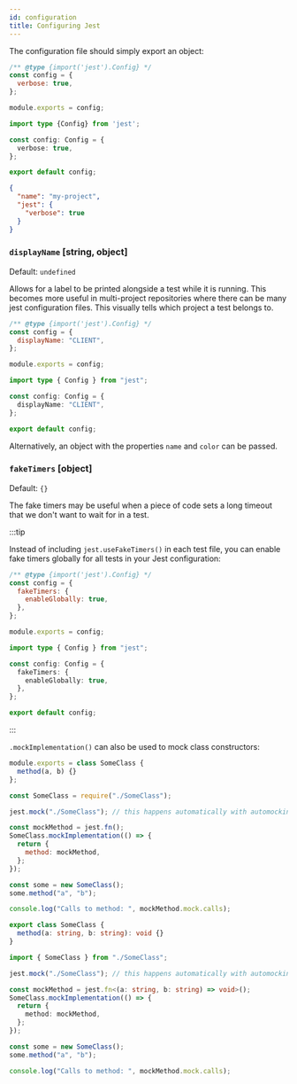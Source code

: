 ```yaml
---
id: configuration
title: Configuring Jest
---
```


The configuration file should simply export an object:

```js tab
/** @type {import('jest').Config} */
const config = {
  verbose: true,
};

module.exports = config;
```

```ts tab
import type {Config} from 'jest';

const config: Config = {
  verbose: true,
};

export default config;
```

```json tab={"label":"JSON"}
{
  "name": "my-project",
  "jest": {
    "verbose": true
  }
}
```

### `displayName` \[string, object]

Default: `undefined`

Allows for a label to be printed alongside a test while it is running. This becomes more useful in multi-project repositories where there can be many jest configuration files. This visually tells which project a test belongs to.

```js tab
/** @type {import('jest').Config} */
const config = {
  displayName: "CLIENT",
};

module.exports = config;
```

```ts tab
import type { Config } from "jest";

const config: Config = {
  displayName: "CLIENT",
};

export default config;
```

Alternatively, an object with the properties `name` and `color` can be passed.

### `fakeTimers` \[object]

Default: `{}`

The fake timers may be useful when a piece of code sets a long timeout that we don't want to wait for in a test.

:::tip

Instead of including `jest.useFakeTimers()` in each test file, you can enable fake timers globally for all tests in your Jest configuration:

```js tab
/** @type {import('jest').Config} */
const config = {
  fakeTimers: {
    enableGlobally: true,
  },
};

module.exports = config;
```

```ts tab
import type { Config } from "jest";

const config: Config = {
  fakeTimers: {
    enableGlobally: true,
  },
};

export default config;
```

:::

`.mockImplementation()` can also be used to mock class constructors:

```js tab={"span":2} title="SomeClass.js"
module.exports = class SomeClass {
  method(a, b) {}
};
```

```js title="SomeClass.test.js"
const SomeClass = require("./SomeClass");

jest.mock("./SomeClass"); // this happens automatically with automocking

const mockMethod = jest.fn();
SomeClass.mockImplementation(() => {
  return {
    method: mockMethod,
  };
});

const some = new SomeClass();
some.method("a", "b");

console.log("Calls to method: ", mockMethod.mock.calls);
```

```ts tab={"span":2} title="SomeClass.ts"
export class SomeClass {
  method(a: string, b: string): void {}
}
```

```ts title="SomeClass.test.ts"
import { SomeClass } from "./SomeClass";

jest.mock("./SomeClass"); // this happens automatically with automocking

const mockMethod = jest.fn<(a: string, b: string) => void>();
SomeClass.mockImplementation(() => {
  return {
    method: mockMethod,
  };
});

const some = new SomeClass();
some.method("a", "b");

console.log("Calls to method: ", mockMethod.mock.calls);
```
